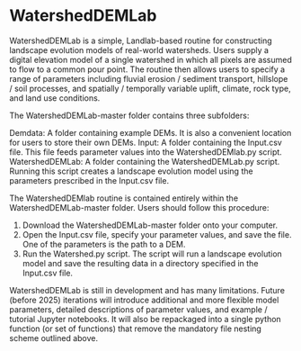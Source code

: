 # WatershedDEMLab
WatershedDEMLab is a simple, Landlab-based routine for constructing landscape evolution models of real-world watersheds. Users supply a digital elevation model of a single watershed in which all pixels are assumed to flow to a common pour point. The routine then allows users to specify a range of parameters including fluvial erosion / sediment transport, hillslope / soil processes, and spatially / temporally variable uplift, climate, rock type, and land use conditions.

The WatershedDEMLab-master folder contains three subfolders:

Demdata: A folder containing example DEMs. It is also a convenient location for users to store their own DEMs.
Input: A folder containing the Input.csv file. This file feeds parameter values into the WatershedDEMlab.py script.
WatershedDEMLab: A folder containing the WatershedDEMLab.py script. Running this script creates a landscape evolution model using the parameters prescribed in the Input.csv file.

The WatershedDEMlab routine is contained entirely within the WatershedDEMLab-master folder.  Users should follow this procedure:

1)	Download the WatershedDEMLab-master folder onto your computer. 
2)	Open the Input.csv file, specify your parameter values, and save the file. One of the parameters is the path to a DEM.
3)	Run the Watershed.py script. The script will run a landscape evolution model and save the resulting data in a directory specified in the Input.csv file. 

WatershedDEMLab is still in development and has many limitations. Future (before 2025) iterations will introduce additional and more flexible model parameters, detailed descriptions of parameter values, and example / tutorial Jupyter notebooks. It will also be repackaged into a single python function (or set of functions) that remove the mandatory file nesting scheme outlined above. 

